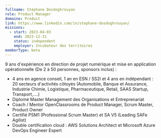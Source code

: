 ```yaml
---
fullname: Stéphane Dosdoghrouyan
role: Product Manager
domaine: Produit
link: https://www.linkedin.com/in/stephane-dosdoghrouyan/
missions:
  - start: 2023-04-03
    end: 2023-12-31
    status: independent
    employer: Incubateur des territoires
memberType: beta
---
```


9 ans d'expérience en direction de projet numérique et mise en application opérationnelle (De 2 à 50 personnes, sponsors inclus) :
- 4 ans en agence conseil, 1 an en ESN / SS2I et 4 ans en indépendant : 20 secteurs d'activités côtoyés (Automobile, Banque et Assurance, Industrie Chimie, Logistique, Pharmaceutique, Retail, SAAS Startup, Transport,....)
- Diplomé Master Management des Organisations et Entreprenariat
- Coach / Mentor OpenClassrooms de Product Manager, Scrum Master, Product Owner
- Certifié PSM1 (Professional Scrum Master) et SA V5 (Leading SAFe Agilist)
- Double certification cloud : AWS Solutions Architect et Microsoft Azure DevOps Engineer Expert
